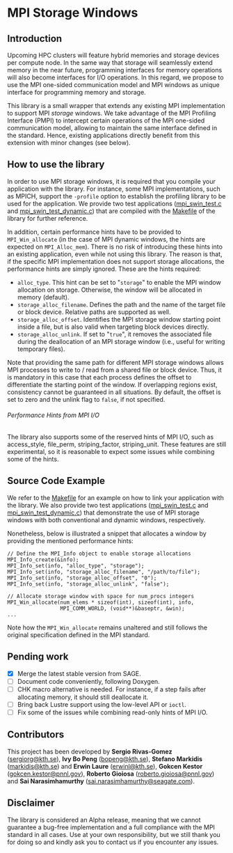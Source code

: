 # MPI Storage Windows

## Introduction
Upcoming HPC clusters will feature hybrid memories and storage devices per compute node. In the same way that storage will seamlessly extend memory in the near future, programming interfaces for memory operations will also become interfaces for I/O operations. In this regard, we propose to use the MPI one-sided communication model and MPI windows as unique interface for programming memory and storage.

This library is a small wrapper that extends any existing MPI implementation to support MPI *storage* windows. We take advantage of the MPI Profiling Interface (PMPI) to intercept certain operations of the MPI one-sided communication model, allowing to maintain the same interface defined in the standard. Hence, existing applications directly benefit from this extension with minor changes (see below).

## How to use the library
In order to use MPI storage windows, it is required that you compile your application with the library. For instance, some MPI implementations, such as MPICH, support the `-profile` option to establish the profiling library to be used for the application. We provide two test applications ([mpi_swin_test.c](mpi_swin_test.c) and [mpi_swin_test_dynamic.c](mpi_swin_test_dynamic.c)) that are compiled with the [Makefile](Makefile) of the library for further reference.

In addition, certain performance hints have to be provided to `MPI_Win_allocate` (in the case of MPI dynamic windows, the hints are expected on `MPI_Alloc_mem`). There is no risk of introducing these hints into an existing application, even while not using this library. The reason is that, if the specific MPI implementation does not support storage allocations, the performance hints are simply ignored. These are the hints required:

- `alloc_type`. This hint can be set to "`storage`" to enable the MPI window allocation on storage. Otherwise, the window will be allocated in memory (default).
- `storage_alloc_filename`. Defines the path and the name of the target file or block device. Relative paths are supported as well.
- `storage_alloc_offset`. Identifies the MPI storage window starting point inside a file, but is also valid when targeting block devices directly.
- `storage_alloc_unlink`. If set to "`true`", it removes the associated file during the deallocation of an MPI storage window (i.e., useful for writing temporary files).

Note that providing the same path for different MPI storage windows allows MPI processes to write to / read from a shared file or block device. Thus, it is mandatory in this case that each process defines the offset to differentiate the starting point of the window. If overlapping regions exist, consistency cannot be guaranteed in all situations. By default, the offset is set to zero and the unlink flag to `false`, if not specified.

###### Performance Hints from MPI I/O
The library also supports some of the reserved hints of MPI I/O, such as access\_style, file\_perm, striping\_factor, striping\_unit. These features are still experimental, so it is reasonable to expect some issues while combining some of the hints.

## Source Code Example
We refer to the [Makefile](Makefile) for an example on how to link your application with the library. We also provide two test applications ([mpi_swin_test.c](mpi_swin_test.c) and [mpi_swin_test_dynamic.c](mpi_swin_test_dynamic.c)) that demonstrate the use of MPI storage windows with both conventional and dynamic windows, respectively.

Nonetheless, below is illustrated a snippet that allocates a window by providing the mentioned performance hints:

```
// Define the MPI_Info object to enable storage allocations 
MPI_Info_create(&info); 
MPI_Info_set(info, "alloc_type", "storage");
MPI_Info_set(info, "storage_alloc_filename", "/path/to/file"); 
MPI_Info_set(info, "storage_alloc_offset", "0");
MPI_Info_set(info, "storage_alloc_unlink", "false"); 
   
// Allocate storage window with space for num_procs integers
MPI_Win_allocate(num_elems * sizeof(int), sizeof(int), info,
                 MPI_COMM_WORLD, (void**)&baseptr, &win);
...
```

Note how the `MPI_Win_allocate` remains unaltered and still follows the original specification defined in the MPI standard.

## Pending work
- [x] Merge the latest stable version from SAGE.
- [ ] Document code conveniently, following Doxygen.
- [ ] CHK macro alternative is needed. For instance, if a step fails after allocating
  memory, it should still deallocate it.
- [ ] Bring back Lustre support using the low-level API or `ioctl`.
- [ ] Fix some of the issues while combining read-only hints of MPI I/O.
  
## Contributors
This project has been developed by **Sergio Rivas-Gomez** (sergiorg@kth.se), **Ivy Bo Peng** (bopeng@kth.se), **Stefano Markidis** (markidis@kth.se) and **Erwin Laure** (erwinl@kth.se), **Gokcen Kestor** (gokcen.kestor@pnnl.gov), **Roberto Gioiosa** (roberto.gioiosa@pnnl.gov) and **Sai Narasimhamurthy** (sai.narasimhamurthy@seagate.com).

## Disclaimer
The library is considered an Alpha release, meaning that we cannot guarantee a bug-free implementation and a full compliance with the MPI standard in all cases. Use at your own responsibility, but we still thank you for doing so and kindly ask you to contact us if you encounter any issues.
